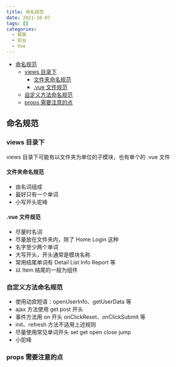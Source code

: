 ```yaml
---
title: 命名规范
date: 2021-10-07
tags: []
categories:
  - 框架
  - 前台
  - Vue
---
```


- [命名规范](#命名规范)
  - [views 目录下](#views-目录下)
    - [文件夹命名规范](#文件夹命名规范)
    - [.vue 文件规范](#vue-文件规范)
  - [自定义方法命名规范](#自定义方法命名规范)
  - [props 需要注意的点](#props-需要注意的点)

## 命名规范

### views 目录下

views 目录下可能有以文件夹为单位的子模块，也有单个的 .vue 文件

#### 文件夹命名规范

- 由名词组成
- 最好只有一个单词
- 小写开头驼峰

#### .vue 文件规范

- 尽量时名词
- 尽量放在文件夹内，除了 Home Login 这种
- 名字至少两个单词
- 大写开头，开头通常是模块名称
- 常用结尾单词有 Detail List Info Report 等
- 以 Item 结尾的一般为组件

### 自定义方法命名规范

- 使用动宾短语：openUserInfo、getUserData 等
- ajax 方法使用 get post 开头
- 事件方法用 on 开头 onClickReset、onClickSubmit 等
- init、refresh 方法不适用上述规则
- 尽量使用常见单词开头 set get open close jump
- 小驼峰

### props 需要注意的点
